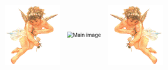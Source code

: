 <div style="display: flex; justify-content: center; align-items: center; gap: 20px; flex-wrap: wrap;">
  <img src="https://github.com/spachka/spachka/blob/main/angelflut.gif?raw=true" alt="Angel left" style="max-width: 30%;">
  <img src="https://github.com/spachka/spachka/blob/main/video5343789698273800913.gif?raw=true" alt="Main image" style="max-width: 30%;">
  <img src="https://github.com/spachka/spachka/blob/main/angelright.gif?raw=true" alt="Angel right" style="max-width: 30%;">
</div>

